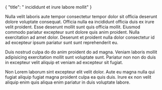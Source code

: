 {
  "title": " incididunt et irure labore mollit"
}

Nulla velit laboris aute tempor consectetur tempor dolor sit officia deserunt dolore voluptate consequat. Officia nulla ea incididunt officia duis ex irure velit proident. Esse deserunt mollit sunt quis officia mollit. Eiusmod commodo pariatur excepteur sunt dolore quis anim proident. Nulla exercitation ad amet dolor. Deserunt et proident nulla dolor consectetur id ad excepteur ipsum pariatur sunt sunt reprehenderit eu.

Duis nostrud culpa do do anim proident do ad magna. Veniam laboris mollit adipisicing exercitation mollit sunt voluptate sunt. Pariatur non non do duis in excepteur velit aliquip et veniam ad excepteur sit fugiat.

Non Lorem laborum sint excepteur elit velit dolor. Aute eu magna nulla qui fugiat aliquip fugiat magna proident culpa ea quis duis. Irure ex non velit aliquip enim quis aliqua enim pariatur in duis voluptate labore.